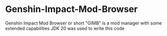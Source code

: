 # Genshin-Impact-Mod-Browser
Genshin Impact Mod Browser or short "GIMB" is a mod manager with some extended capabilities
JDK 20 was used to write this code
